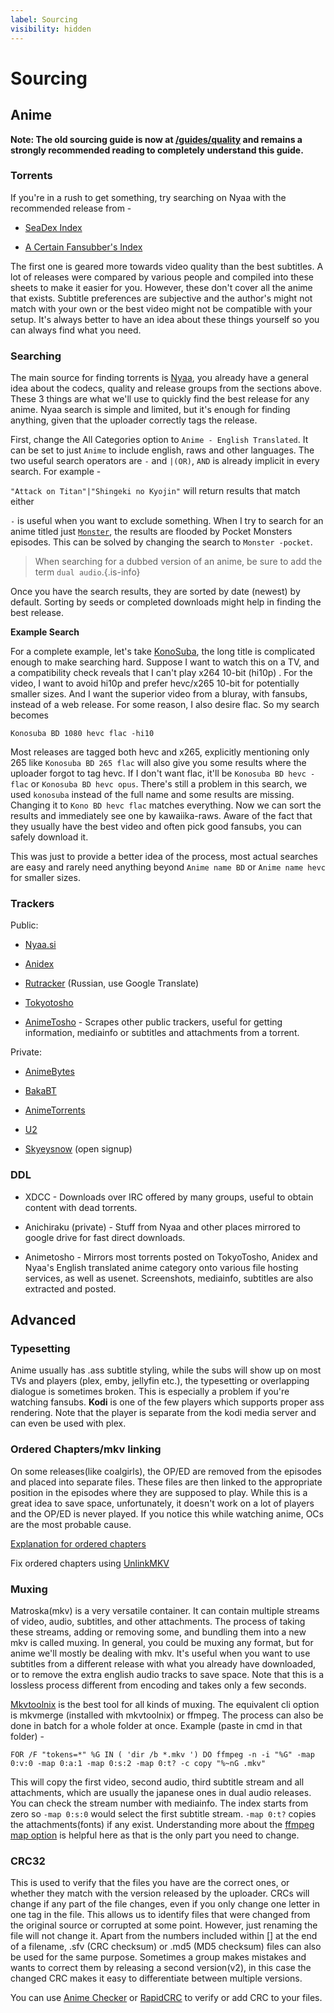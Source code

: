 ```yaml
---
label: Sourcing
visibility: hidden
---
```


# Sourcing

## Anime

**Note: The old sourcing guide is now at [/guides/quality](/guides/quality) and remains a strongly recommended reading to completely understand this guide.**

### Torrents

If you're in a rush to get something, try searching on Nyaa with the recommended release from -

- [SeaDex Index](http://releases.moe)

- [A Certain Fansubber's Index](http://index.fansubcar.tel)

The first one is geared more towards video quality than the best subtitles. A lot of releases were compared by various people and compiled into these sheets to make it easier for you. However, these don't cover all the anime that exists. Subtitle preferences are subjective and the author's might not match with your own or the best video might not be compatible with your setup. It's always better to have an idea about these things yourself so you can always find what you need.

### Searching

The main source for finding torrents is [Nyaa](nyaa.si), you already have a general idea about the codecs, quality and release groups from the sections above. These 3 things are what we'll use to quickly find the best release for any anime. Nyaa search is simple and limited, but it's enough for finding anything, given that the uploader correctly tags the release.

First, change the All Categories option to `Anime - English Translated`. It can be set to just `Anime` to include english, raws and other languages. The two useful search operators are `-` and `|(OR)`, `AND` is already implicit in every search. For example -

`"Attack on Titan"|"Shingeki no Kyojin"` will return results that match either

`-` is useful when you want to exclude something. When I try to search for an anime titled just [`Monster`](https://myanimelist.net/anime/19/Monster,), the results are flooded by Pocket Monsters episodes. This can be solved by changing the search to `Monster -pocket`.

> When searching for a dubbed version of an anime, be sure to add the term `dual audio`.{.is-info}

Once you have the search results, they are sorted by date (newest) by default. Sorting by seeds or completed downloads might help in finding the best release.

**Example Search**

For a complete example, let's take [KonoSuba](https://myanimelist.net/anime/30831/Kono_Subarashii_Sekai_ni_Shukufuku_wo), the long title is complicated enough to make searching hard. Suppose I want to watch this on a TV, and a compatibility check reveals that I can't play x264 10-bit (hi10p) . For the video, I want to avoid hi10p and prefer hevc/x265 10-bit for potentially smaller sizes. And I want the superior video from a bluray, with fansubs, instead of a web release. For some reason, I also desire flac. So my search becomes

`Konosuba BD 1080 hevc flac -hi10`

Most releases are tagged both hevc and x265, explicitly mentioning only 265 like `Konosuba BD 265 flac` will also give you some results where the uploader forgot to tag hevc. If I don't want flac, it'll be `Konosuba BD hevc -flac` or `Konosuba BD hevc opus`. There's still a problem in this search, we used `konosuba` instead of the full name and some results are missing. Changing it to `Kono BD hevc flac` matches everything. Now we can sort the results and immediately see one by kawaiika-raws. Aware of the fact that they usually have the best video and often pick good fansubs, you can safely download it.

This was just to provide a better idea of the process, most actual searches are easy and rarely need anything beyond `Anime name BD` or `Anime name hevc` for smaller sizes.

### Trackers

Public:

- [Nyaa.si](https://nyaa.si)

- [Anidex](https://anidex.info/)

- [Rutracker](https://rutracker.org/) (Russian, use Google Translate)

- [Tokyotosho](https://www.tokyotosho.info/?cat=1)

- [AnimeTosho](https://animetosho.org/) - Scrapes other public trackers, useful for getting information, mediainfo or subtitles and attachments from a torrent.

Private:

- [AnimeBytes](https://animebytes.tv/)

- [BakaBT](http://bakabt.me/)

- [AnimeTorrents](https://animetorrents.me/)

- [U2](https://u2.dmhy.org)

- [Skyeysnow](https://skyeysnow.com/) (open signup)

### DDL

- XDCC - Downloads over IRC offered by many groups, useful to obtain content with dead torrents.

- Anichiraku (private) - Stuff from Nyaa and other places mirrored to google drive for fast direct downloads.

- Animetosho - Mirrors most torrents posted on TokyoTosho, Anidex and Nyaa's English translated anime category onto various file hosting services, as well as usenet. Screenshots, mediainfo, subtitles are also extracted and posted.

## Advanced

### Typesetting

Anime usually has .ass subtitle styling, while the subs will show up on most TVs and players (plex, emby, jellyfin etc.), the typesetting or overlapping dialogue is sometimes broken. This is especially a problem if you're watching fansubs. **Kodi** is one of the few players which supports proper ass rendering. Note that the player is separate from the kodi media server and can even be used with plex.

### Ordered Chapters/mkv linking

On some releases(like coalgirls), the OP/ED are removed from the episodes and placed into separate files. These files are then linked to the appropriate position in the episodes where they are supposed to play. While this is a great idea to save space, unfortunately, it doesn't work on a lot of players and the OP/ED is never played. If you notice this while watching anime, OCs are the most probable cause.

[Explanation for ordered chapters](https://mod16.org/hurfdurf/?p=8)

Fix ordered chapters using [UnlinkMKV](https://github.com/gnoling/UnlinkMKV)

### Muxing

Matroska(mkv) is a very versatile container. It can contain multiple streams of video, audio, subtitles, and other attachments. The process of taking these streams, adding or removing some, and bundling them into a new mkv is called muxing. In general, you could be muxing any format, but for anime we'll mostly be dealing with mkv. It's useful when you want to use subtitles from a different release with what you already have downloaded, or to remove the extra english audio tracks to save space. Note that this is a lossless process different from encoding and takes only a few seconds.

[Mkvtoolnix](https://mkvtoolnix.download/) is the best tool for all kinds of muxing. The equivalent cli option is mkvmerge (installed with mkvtoolnix) or ffmpeg. The process can also be done in batch for a whole folder at once. Example (paste in cmd in that folder) -

`FOR /F "tokens=*" %G IN ( 'dir /b *.mkv ') DO ffmpeg -n -i "%G" -map 0:v:0 -map 0:a:1 -map 0:s:2 -map 0:t? -c copy "%~nG .mkv"`

This will copy the first video, second audio, third subtitle stream and all attachments, which are usually the japanese ones in dual audio releases. You can check the stream number with mediainfo. The index starts from zero so `-map 0:s:0` would select the first subtitle stream. `-map 0:t?` copies the attachments(fonts) if any exist. Understanding more about the [ffmpeg map option](https://trac.ffmpeg.org/wiki/Map) is helpful here as that is the only part you need to change.

### CRC32

This is used to verify that the files you have are the correct ones, or whether they match with the version released by the uploader. CRCs will change if any part of the file changes, even if you only change one letter in one tag in the file. This allows us to identify files that were changed from the original source or corrupted at some point. However, just renaming the file will not change it. Apart from the numbers included within [] at the end of a filename, .sfv (CRC checksum) or .md5 (MD5 checksum) files can also be used for the same purpose. Sometimes a group makes mistakes and wants to correct them by releasing a second version(v2), in this case the changed CRC makes it easy to differentiate between multiple versions.

You can use [Anime Checker](http://animechecker.sourceforge.net/) or [RapidCRC](https://www.ov2.eu/programs/rapidcrc-unicode) to verify or add CRC to your files.
